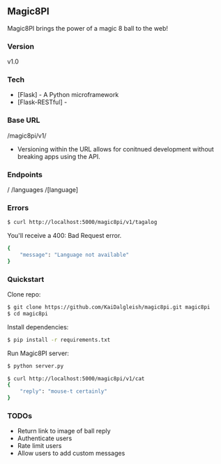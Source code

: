 ## Magic8PI

Magic8PI brings the power of a magic 8 ball to the web! 

### Version
v1.0

### Tech
* [Flask] - A Python microframework
* [Flask-RESTful] - 

### Base URL
/magic8pi/v1/

* Versioning within the URL allows for conitnued development without breaking apps using the API.

### Endpoints

/
/languages
/[language]

### Errors

```sh
$ curl http://localhost:5000/magic8pi/v1/tagalog
```

You'll receive a 400: Bad Request error.

```sh
{
    "message": "Language not available"
}
```

### Quickstart

Clone repo:
```sh
$ git clone https://github.com/KaiDalgleish/magic8pi.git magic8pi
$ cd magic8pi
```

Install dependencies:
```sh
$ pip install -r requirements.txt
```

Run Magic8PI server:
```sh
$ python server.py
```

```sh
$ curl http://localhost:5000/magic8pi/v1/cat
{
    "reply": "mouse-t certainly"
}
```

### TODOs

* Return link to image of ball reply
* Authenticate users
* Rate limit users
* Allow users to add custom messages
